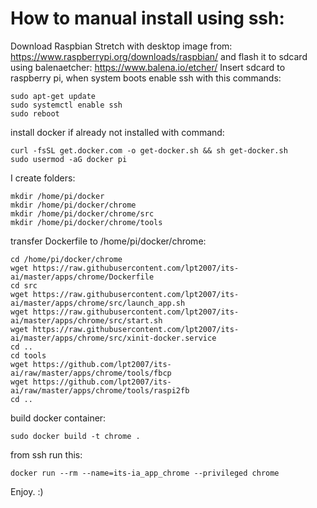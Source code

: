 # How to manual install using ssh:
Download Raspbian Stretch with desktop image from:
https://www.raspberrypi.org/downloads/raspbian/
and flash it to sdcard using balenaetcher:
https://www.balena.io/etcher/
Insert sdcard to raspberry pi, when system boots enable ssh with this commands:
```
sudo apt-get update
sudo systemctl enable ssh
sudo reboot
```
install docker if already not installed with command:
```
curl -fsSL get.docker.com -o get-docker.sh && sh get-docker.sh
sudo usermod -aG docker pi
```
I create folders:
```
mkdir /home/pi/docker
mkdir /home/pi/docker/chrome
mkdir /home/pi/docker/chrome/src
mkdir /home/pi/docker/chrome/tools
```
transfer Dockerfile to /home/pi/docker/chrome:
```
cd /home/pi/docker/chrome
wget https://raw.githubusercontent.com/lpt2007/its-ai/master/apps/chrome/Dockerfile
cd src
wget https://raw.githubusercontent.com/lpt2007/its-ai/master/apps/chrome/src/launch_app.sh
wget https://raw.githubusercontent.com/lpt2007/its-ai/master/apps/chrome/src/start.sh
wget https://raw.githubusercontent.com/lpt2007/its-ai/master/apps/chrome/src/xinit-docker.service
cd ..
cd tools
wget https://github.com/lpt2007/its-ai/raw/master/apps/chrome/tools/fbcp
wget https://github.com/lpt2007/its-ai/raw/master/apps/chrome/tools/raspi2fb
cd ..
```
build docker container:
```
sudo docker build -t chrome .
```

from ssh run this:
```
docker run --rm --name=its-ia_app_chrome --privileged chrome

```

Enjoy. :)
